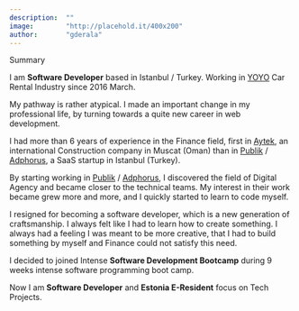```yaml
---
description:  ""
image:        "http://placehold.it/400x200"
author:       "gderala"
---
```

<p class='lead'>Summary</p>

I am **Software Developer** based in Istanbul / Turkey. Working in [YOYO](https://driveyoyo.com) Car Rental Industry since 2016 March.

My pathway is rather atypical. I made an important change in my professional life, by turning towards a quite new career in web development.

I had more than 6 years of experience in the Finance field, first in [Aytek](http://www.aytek.com/), an international Construction company in Muscat (Oman) than in [Publik](http://publik.com.tr/) / [Adphorus](https://adphorus.com/), a SaaS startup in Istanbul (Turkey).

By starting working in [Publik](http://publik.com.tr/) / [Adphorus](https://adphorus.com/), I discovered the field of Digital Agency and became closer to the technical teams. My interest in their work became grew more and more, and I quickly started to learn to code myself.

I resigned for becoming a software developer, which is a new generation of craftsmanship. I always felt like I had to learn how to create something. I always had a feeling I was meant to be more creative, that I had to build something by myself and Finance could not satisfy this need. 

I decided to joined Intense **Software Development Bootcamp** during 9 weeks intense software programming boot camp.

Now I am **Software Developer** and **Estonia E-Resident** focus on Tech Projects.